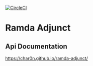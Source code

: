 [![CircleCI](https://circleci.com/gh/char0n/ramda-adjunct.svg?style=svg)](https://circleci.com/gh/char0n/ramda-adjunct)

# Ramda Adjunct

## Api Documentation

https://char0n.github.io/ramda-adjunct/



